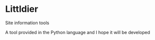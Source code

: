 # Littldier
Site information tools

A tool provided in the Python language and I hope it will be developed
